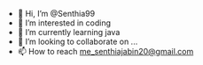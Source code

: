 - 👋 Hi, I’m @Senthia99
- 👀 I’m interested in coding
- 🌱 I’m currently learning java
- 💞️ I’m looking to collaborate on ...
- 📫 How to reach me_senthiajabin20@gmail.com

<!---
Senthia99/Senthia99 is a ✨ special ✨ repository because its `README.md` (this file) appears on your GitHub profile.
You can click the Preview link to take a look at your changes.
--->
